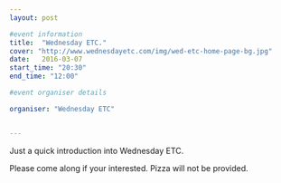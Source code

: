 ```yaml
---
layout: post

#event information
title:  "Wednesday ETC."
cover: "http://www.wednesdayetc.com/img/wed-etc-home-page-bg.jpg"
date:   2016-03-07
start_time: "20:30"
end_time: "12:00"

#event organiser details

organiser: "Wednesday ETC"


---
```


Just a quick introduction into Wednesday ETC.

Please come along if your interested. Pizza will not be provided.